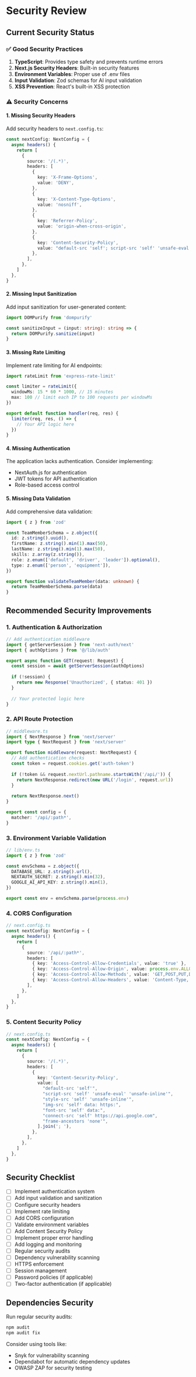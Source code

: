 # Security Review

## Current Security Status

### ✅ Good Security Practices
1. **TypeScript**: Provides type safety and prevents runtime errors
2. **Next.js Security Headers**: Built-in security features
3. **Environment Variables**: Proper use of .env files
4. **Input Validation**: Zod schemas for AI input validation
5. **XSS Prevention**: React's built-in XSS protection

### ⚠️ Security Concerns

#### 1. Missing Security Headers
Add security headers to `next.config.ts`:
```typescript
const nextConfig: NextConfig = {
  async headers() {
    return [
      {
        source: '/(.*)',
        headers: [
          {
            key: 'X-Frame-Options',
            value: 'DENY',
          },
          {
            key: 'X-Content-Type-Options',
            value: 'nosniff',
          },
          {
            key: 'Referrer-Policy',
            value: 'origin-when-cross-origin',
          },
          {
            key: 'Content-Security-Policy',
            value: "default-src 'self'; script-src 'self' 'unsafe-eval' 'unsafe-inline'; style-src 'self' 'unsafe-inline'; img-src 'self' data: https:; font-src 'self' data:;",
          },
        ],
      },
    ]
  },
}
```

#### 2. Missing Input Sanitization
Add input sanitization for user-generated content:
```typescript
import DOMPurify from 'dompurify'

const sanitizeInput = (input: string): string => {
  return DOMPurify.sanitize(input)
}
```

#### 3. Missing Rate Limiting
Implement rate limiting for AI endpoints:
```typescript
import rateLimit from 'express-rate-limit'

const limiter = rateLimit({
  windowMs: 15 * 60 * 1000, // 15 minutes
  max: 100 // limit each IP to 100 requests per windowMs
})

export default function handler(req, res) {
  limiter(req, res, () => {
    // Your API logic here
  })
}
```

#### 4. Missing Authentication
The application lacks authentication. Consider implementing:
- NextAuth.js for authentication
- JWT tokens for API authentication
- Role-based access control

#### 5. Missing Data Validation
Add comprehensive data validation:
```typescript
import { z } from 'zod'

const TeamMemberSchema = z.object({
  id: z.string().uuid(),
  firstName: z.string().min(1).max(50),
  lastName: z.string().min(1).max(50),
  skills: z.array(z.string()),
  role: z.enum(['default', 'driver', 'leader']).optional(),
  type: z.enum(['person', 'equipment']),
})

export function validateTeamMember(data: unknown) {
  return TeamMemberSchema.parse(data)
}
```

## Recommended Security Improvements

### 1. Authentication & Authorization
```typescript
// Add authentication middleware
import { getServerSession } from 'next-auth/next'
import { authOptions } from '@/lib/auth'

export async function GET(request: Request) {
  const session = await getServerSession(authOptions)
  
  if (!session) {
    return new Response('Unauthorized', { status: 401 })
  }
  
  // Your protected logic here
}
```

### 2. API Route Protection
```typescript
// middleware.ts
import { NextResponse } from 'next/server'
import type { NextRequest } from 'next/server'

export function middleware(request: NextRequest) {
  // Add authentication checks
  const token = request.cookies.get('auth-token')
  
  if (!token && request.nextUrl.pathname.startsWith('/api/')) {
    return NextResponse.redirect(new URL('/login', request.url))
  }
  
  return NextResponse.next()
}

export const config = {
  matcher: '/api/:path*',
}
```

### 3. Environment Variable Validation
```typescript
// lib/env.ts
import { z } from 'zod'

const envSchema = z.object({
  DATABASE_URL: z.string().url(),
  NEXTAUTH_SECRET: z.string().min(32),
  GOOGLE_AI_API_KEY: z.string().min(1),
})

export const env = envSchema.parse(process.env)
```

### 4. CORS Configuration
```typescript
// next.config.ts
const nextConfig: NextConfig = {
  async headers() {
    return [
      {
        source: '/api/:path*',
        headers: [
          { key: 'Access-Control-Allow-Credentials', value: 'true' },
          { key: 'Access-Control-Allow-Origin', value: process.env.ALLOWED_ORIGIN || '*' },
          { key: 'Access-Control-Allow-Methods', value: 'GET,POST,PUT,DELETE,OPTIONS' },
          { key: 'Access-Control-Allow-Headers', value: 'Content-Type, Authorization' },
        ],
      },
    ]
  },
}
```

### 5. Content Security Policy
```typescript
// next.config.ts
const nextConfig: NextConfig = {
  async headers() {
    return [
      {
        source: '/(.*)',
        headers: [
          {
            key: 'Content-Security-Policy',
            value: [
              "default-src 'self'",
              "script-src 'self' 'unsafe-eval' 'unsafe-inline'",
              "style-src 'self' 'unsafe-inline'",
              "img-src 'self' data: https:",
              "font-src 'self' data:",
              "connect-src 'self' https://api.google.com",
              "frame-ancestors 'none'",
            ].join('; '),
          },
        ],
      },
    ]
  },
}
```

## Security Checklist

- [ ] Implement authentication system
- [ ] Add input validation and sanitization
- [ ] Configure security headers
- [ ] Implement rate limiting
- [ ] Add CORS configuration
- [ ] Validate environment variables
- [ ] Add Content Security Policy
- [ ] Implement proper error handling
- [ ] Add logging and monitoring
- [ ] Regular security audits
- [ ] Dependency vulnerability scanning
- [ ] HTTPS enforcement
- [ ] Session management
- [ ] Password policies (if applicable)
- [ ] Two-factor authentication (if applicable)

## Dependencies Security

Run regular security audits:
```bash
npm audit
npm audit fix
```

Consider using tools like:
- Snyk for vulnerability scanning
- Dependabot for automatic dependency updates
- OWASP ZAP for security testing 